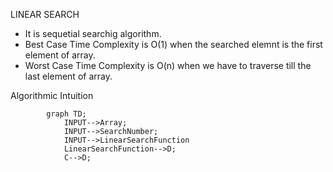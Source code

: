 LINEAR SEARCH
- It is sequetial searchig algorithm.
- Best Case Time Complexity is O(1) when the searched elemnt is the first element of array.
- Worst Case Time Complexity is O(n) when we have to traverse till the last element of array.


Algorithmic Intuition 
```mermaid
        graph TD;
            INPUT-->Array;
            INPUT-->SearchNumber;
            INPUT-->LinearSearchFunction
            LinearSearchFunction-->D;
            C-->D;
```


